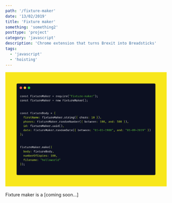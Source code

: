 ```yaml
---
path: '/fixture-maker'
date: '13/02/2019'
title: 'Fixture maker'
something: 'something2'
posttype: 'project'
category: 'javascript'
description: 'Chrome extension that turns Brexit into Breadsticks'
tags:
  - 'javascript'
  - 'hoisting'
---
```

![fixture-maker](./fixture-maker.png)

Fixture maker is a [coming soon...]
